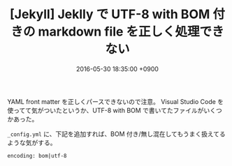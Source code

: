 ﻿---
layout: post
title:  "[Jekyll] Jeklly で UTF-8 with BOM 付きの markdown file を正しく処理できない"
date:   2016-05-30 18:35:00 +0900
---

YAML front matter を正しくパースできないので注意。
Visual Studio Code を使ってて気がついたというか、UTF-8 with BOM で書いてたファイルがいくつかあった。

`_config.yml` に、下記を追加すれば、BOM 付き/無し混在してもうまく扱えてるような気がする。

```
encoding: bom|utf-8
```